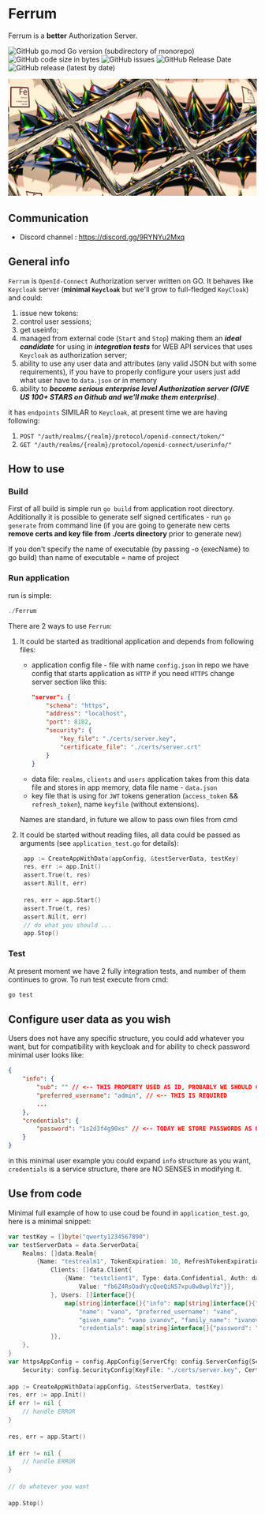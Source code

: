 # Ferrum

Ferrum is a **better** Authorization Server.

![GitHub go.mod Go version (subdirectory of monorepo)](https://img.shields.io/github/go-mod/go-version/wissance/Ferrum?style=plastic) 
![GitHub code size in bytes](https://img.shields.io/github/languages/code-size/wissance/Ferrum?style=plastic) 
![GitHub issues](https://img.shields.io/github/issues/wissance/Ferrum?style=plastic)
![GitHub Release Date](https://img.shields.io/github/release-date/wissance/Ferrum) 
![GitHub release (latest by date)](https://img.shields.io/github/downloads/wissance/Ferrum/v0.1.4/total?style=plastic)

![Ferrum: A better Auth Server](/img/ferrum_cover.png)

## Communication

* Discord channel : https://discord.gg/9RYNYu2Mxq

## General info

`Ferrum` is `OpenId-Connect` Authorization server written on GO. It behaves like `Keycloak` server (**minimal `Keycloak`**
 but we'll grow to full-fledged `KeyCloak`) and could:

1. issue new tokens:
2. control user sessions;
3. get useinfo;
4. managed from external code (`Start` and `Stop`) making them an ***ideal candidate*** for using in ***integration
   tests*** for WEB API services that uses `Keycloak` as authorization server;
5. ability to use any user data and attributes (any valid JSON but with some requirements), if you have to
   properly configure your users just add what user have to `data.json` or in memory
6. ability to ***become serious enterprise level Authorization server (GIVE US 100+ STARS on Github
   and we'll make them enterprise)***.

it has `endpoints` SIMILAR to `Keycloak`, at present time we are having following:
1. `POST "/auth/realms/{realm}/protocol/openid-connect/token/"`
2. `GET "/auth/realms/{realm}/protocol/openid-connect/userinfo/"`

## How to use

### Build

First of all build is simple run `go build` from application root directory. Additionally it is possible
to generate self signed certificates - run `go generate` from command line (if you are going to generate 
new certs **remove certs and key file from ./certs directory** prior to generate new)

If you don't specify the name of executable (by passing -o {execName} to go build) than name of executable = name of project

### Run application

run is simple:
```ps1
./Ferrum
```

There are 2 ways to use `Ferrum`:
1. It could be started as traditional application and depends from following files:
      - application config file - file with name `config.json` in repo we have config that starts
        application as `HTTP` if you need `HTTPS` change server section like this:
        ```json
        "server": {
            "schema": "https",
            "address": "localhost",
            "port": 8182,
            "security": {
                "key_file": "./certs/server.key",
                "certificate_file": "./certs/server.crt"
            }
        }
        ```
      - data file: `realms`, `clients` and `users` application takes from this data file and stores in 
        app memory, data file name - `data.json`
      - key file that is using for `JWT` tokens generation (`access_token` && `refresh_token`), 
        name `keyfile` (without extensions).
   
   Names are standard, in future we allow to pass own files from cmd
2. It could be started without reading files, all data could be passed as arguments (see 
   `application_test.go` for details):
   ```go
    app := CreateAppWithData(appConfig, &testServerData, testKey)
	res, err := app.Init()
	assert.True(t, res)
	assert.Nil(t, err)

	res, err = app.Start()
	assert.True(t, res)
	assert.Nil(t, err)
	// do what you should ...
	app.Stop()
   ```

### Test
At present moment we have 2 fully integration tests, and number of them continues to grow. To run test execute from cmd:
```ps1
go test
```

## Configure user data as you wish

Users does not have any specific structure, you could add whatever you want, but for compatibility
with keycloak and for ability to check password minimal user looks like:
```json
{
    "info": {
        "sub": "" // <-- THIS PROPERTY USED AS ID, PROBABLY WE SHOULD CHANGE THIS TO ID
        "preferred_username": "admin", // <-- THIS IS REQUIRED
        ...
    },
    "credentials": {
        "password": "1s2d3f4g90xs" // <-- TODAY WE STORE PASSWORDS AS OPENED
    }
}
```

in this minimal user example you could expand `info` structure as you want, `credentials` is a service structure,
there are NO SENSES in modifying it.

## Use from code

Minimal full example of how to use coud be found in `application_test.go`, here is a minimal snippet:

```go
var testKey = []byte("qwerty1234567890")
var testServerData = data.ServerData{
	Realms: []data.Realm{
		{Name: "testrealm1", TokenExpiration: 10, RefreshTokenExpiration: 5,
			Clients: []data.Client{
				{Name: "testclient1", Type: data.Confidential, Auth: data.Authentication{Type: data.ClientIdAndSecrets,
					Value: "fb6Z4RsOadVycQoeQiN57xpu8w8wplYz"}},
			}, Users: []interface{}{
				map[string]interface{}{"info": map[string]interface{}{"sub": "667ff6a7-3f6b-449b-a217-6fc5d9ac0723",
					"name": "vano", "preferred_username": "vano",
					"given_name": "vano ivanov", "family_name": "ivanov", "email_verified": true},
					"credentials": map[string]interface{}{"password": "1234567890"}},
			}},
	},
}
var httpsAppConfig = config.AppConfig{ServerCfg: config.ServerConfig{Schema: config.HTTPS, Address: "127.0.0.1", Port: 8672,
	Security: config.SecurityConfig{KeyFile: "./certs/server.key", CertificateFile: "./certs/server.crt"}}}
	
app := CreateAppWithData(appConfig, &testServerData, testKey)
res, err := app.Init()
if err != nil {
	// handle ERROR
}

res, err = app.Start() 

if err != nil {
	// handle ERROR
}

// do whatever you want

app.Stop()
```
